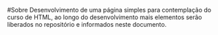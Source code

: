 #Sobre
Desenvolvimento de uma página simples para contemplação do curso de HTML, ao longo do desenvolvimento mais elementos serão liberados no repositório e informados neste documento.
